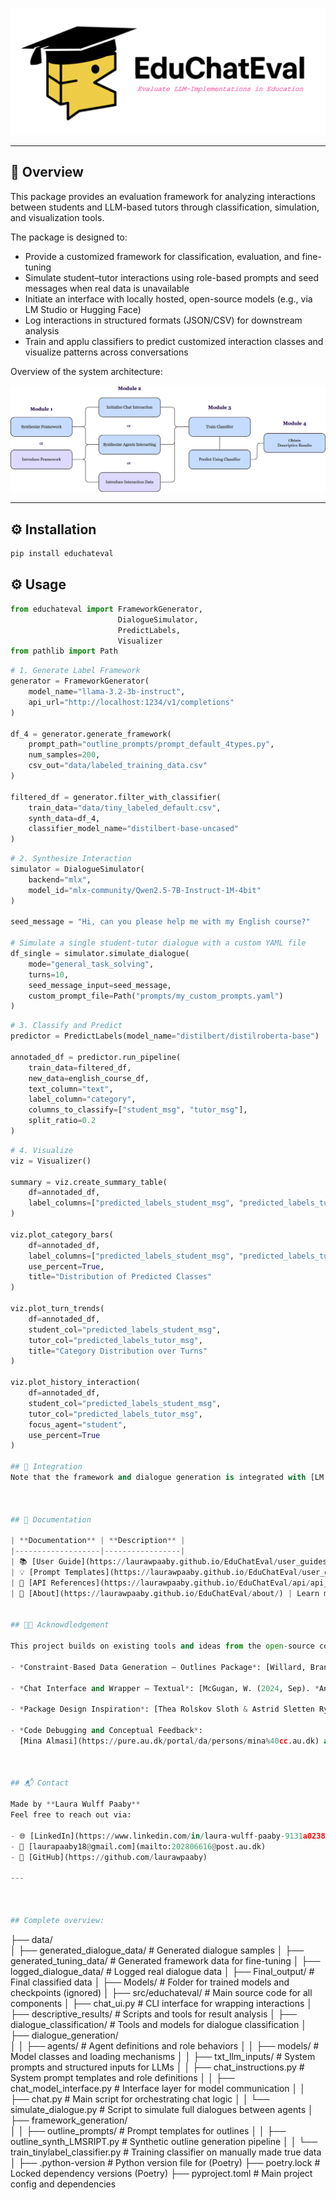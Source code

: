 ![logo](docs/pics/frontpage.png)

---

## 🚀 Overview

This package provides an evaluation framework for analyzing interactions between students and LLM-based tutors through classification, simulation, and visualization tools.

The package is designed to:

- Provide a customized framework for classification, evaluation, and fine-tuning
- Simulate student–tutor interactions using role-based prompts and seed messages when real data is unavailable
- Initiate an interface with locally hosted, open-source models (e.g., via LM Studio or Hugging Face)
- Log interactions in structured formats (JSON/CSV) for downstream analysis
- Train and applu classifiers to predict customized interaction classes and visualize patterns across conversations

Overview of the system architecture:

![flowchart](docs/pics/new_flowchart.png)

---

## ⚙️ Installation

```bash
pip install educhateval
```

## ⚙️ Usage
```python
from educhateval import FrameworkGenerator, 
                        DialogueSimulator,
                        PredictLabels,
                        Visualizer
from pathlib import Path
```

```python
# 1. Generate Label Framework
generator = FrameworkGenerator(
    model_name="llama-3.2-3b-instruct",
    api_url="http://localhost:1234/v1/completions"
)

df_4 = generator.generate_framework(
    prompt_path="outline_prompts/prompt_default_4types.py",
    num_samples=200,
    csv_out="data/labeled_training_data.csv"
)

filtered_df = generator.filter_with_classifier(
    train_data="data/tiny_labeled_default.csv",
    synth_data=df_4,
    classifier_model_name="distilbert-base-uncased"
)
```

```python
# 2. Synthesize Interaction
simulator = DialogueSimulator(
    backend="mlx",
    model_id="mlx-community/Qwen2.5-7B-Instruct-1M-4bit"
)

seed_message = "Hi, can you please help me with my English course?"

# Simulate a single student-tutor dialogue with a custom YAML file
df_single = simulator.simulate_dialogue(
    mode="general_task_solving",
    turns=10,
    seed_message_input=seed_message,
    custom_prompt_file=Path("prompts/my_custom_prompts.yaml")
)
```

```python
# 3. Classify and Predict
predictor = PredictLabels(model_name="distilbert/distilroberta-base")

annotaded_df = predictor.run_pipeline(
    train_data=filtered_df,
    new_data=english_course_df,
    text_column="text",
    label_column="category",
    columns_to_classify=["student_msg", "tutor_msg"],
    split_ratio=0.2
)
```

```python
# 4. Visualize
viz = Visualizer()

summary = viz.create_summary_table(
    df=annotaded_df,
    label_columns=["predicted_labels_student_msg", "predicted_labels_tutor_msg"]
)

viz.plot_category_bars(
    df=annotaded_df,
    label_columns=["predicted_labels_student_msg", "predicted_labels_tutor_msg"],
    use_percent=True,
    title="Distribution of Predicted Classes"
)

viz.plot_turn_trends(
    df=annotaded_df,
    student_col="predicted_labels_student_msg",
    tutor_col="predicted_labels_tutor_msg",
    title="Category Distribution over Turns"
)

viz.plot_history_interaction(
    df=annotaded_df,
    student_col="predicted_labels_student_msg",
    tutor_col="predicted_labels_tutor_msg",
    focus_agent="student",
    use_percent=True
)

## 🤗 Integration 
Note that the framework and dialogue generation is integrated with [LM Studio](https://lmstudio.ai/), and the wrapper and classifiers with [Hugging Face](https://huggingface.co/)



## 📖 Documentation

| **Documentation** | **Description** |
|-------------------|-----------------|
| 📚 [User Guide](https://laurawpaaby.github.io/EduChatEval/user_guides/guide/) | Instructions on how to run the entire pipeline provided in the package |
| 💡 [Prompt Templates](https://laurawpaaby.github.io/EduChatEval/user_guides/frameworks/) | Overview of system prompts, role behaviors, and instructional strategies |
| 🧠 [API References](https://laurawpaaby.github.io/EduChatEval/api/api_frame_gen/) | Full reference for the `educhateval` API: classes, methods, and usage |
| 🤔 [About](https://laurawpaaby.github.io/EduChatEval/about/) | Learn more about the thesis project, context, and contributors |


## 🫶🏼 Acknowdledgement 

This project builds on existing tools and ideas from the open-source community. While specific references are provided within the relevant scripts throughout the repository, the key sources of inspiration are also acknowledged here to highlight the contributions that have shaped the development of this package.

- *Constraint-Based Data Generation – Outlines Package*: [Willard, Brandon T. & Louf, Rémi (2023). *Efficient Guided Generation for LLMs.*](https://arxiv.org/abs/2307.09702) 

- *Chat Interface and Wrapper – Textual*: [McGugan, W. (2024, Sep). *Anatomy of a Textual User Interface.*](https://textual.textualize.io/blog/2024/09/15/anatomy-of-a-textual-user-interface/#were-in-the-pipe-five-by-five)

- *Package Design Inspiration*: [Thea Rolskov Sloth & Astrid Sletten Rybner](https://github.com/DaDebias/genda-lens)  

- *Code Debugging and Conceptual Feedback*:
  [Mina Almasi](https://pure.au.dk/portal/da/persons/mina%40cc.au.dk) and [Ross Deans Kristensen-McLachlan](https://pure.au.dk/portal/da/persons/rdkm%40cc.au.dk)



## 📬 Contact

Made by **Laura Wulff Paaby**  
Feel free to reach out via:

- 🌐 [LinkedIn](https://www.linkedin.com/in/laura-wulff-paaby-9131a0238/)
- 📧 [laurapaaby18@gmail.com](mailto:202806616@post.au.dk)
- 🐙 [GitHub](https://github.com/laurawpaaby) 

---



## Complete overview:
``` 
├── data/                                  
│   ├── generated_dialogue_data/           # Generated dialogue samples
│   ├── generated_tuning_data/             # Generated framework data for fine-tuning 
│   ├── logged_dialogue_data/              # Logged real dialogue data
│   ├── Final_output/                      # Final classified data 
│
├── Models/                                # Folder for trained models and checkpoints (ignored)
│
├── src/educhateval/                       # Main source code for all components
│   ├── chat_ui.py                         # CLI interface for wrapping interactions
│   ├── descriptive_results/               # Scripts and tools for result analysis
│   ├── dialogue_classification/           # Tools and models for dialogue classification
│   ├── dialogue_generation/               
│   │   ├── agents/                        # Agent definitions and role behaviors
│   │   ├── models/                        # Model classes and loading mechanisms
│   │   ├── txt_llm_inputs/               # System prompts and structured inputs for LLMs
│   │   ├── chat_instructions.py          # System prompt templates and role definitions
│   │   ├── chat_model_interface.py       # Interface layer for model communication
│   │   ├── chat.py                       # Main script for orchestrating chat logic
│   │   └── simulate_dialogue.py          # Script to simulate full dialogues between agents
│   ├── framework_generation/            
│   │   ├── outline_prompts/              # Prompt templates for outlines
│   │   ├── outline_synth_LMSRIPT.py      # Synthetic outline generation pipeline
│   │   └── train_tinylabel_classifier.py # Training classifier on manually made true data
│
├── .python-version                       # Python version file for (Poetry)
├── poetry.lock                           # Locked dependency versions (Poetry)
├── pyproject.toml                        # Main project config and dependencies
``` 